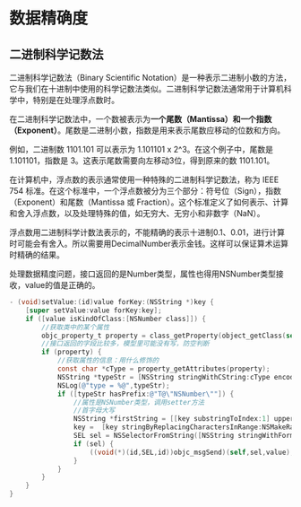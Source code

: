 # 数据精确度

## 二进制科学记数法

二进制科学记数法（Binary Scientific Notation）是一种表示二进制小数的方法，它与我们在十进制中使用的科学记数法类似。二进制科学记数法通常用于计算机科学中，特别是在处理浮点数时。

在二进制科学记数法中，一个数被表示为**一个尾数（Mantissa）**和**一个指数（Exponent）**。尾数是二进制小数，指数是用来表示尾数应移动的位数和方向。

例如，二进制数 1101.101 可以表示为 1.101101 x 2^3。在这个例子中，尾数是 1.101101，指数是 3。这表示尾数需要向左移动3位，得到原来的数 1101.101。

在计算机中，浮点数的表示通常使用一种特殊的二进制科学记数法，称为 IEEE 754 标准。在这个标准中，一个浮点数被分为三个部分：符号位（Sign），指数（Exponent）和尾数（Mantissa 或 Fraction）。这个标准定义了如何表示、计算和舍入浮点数，以及处理特殊的值，如无穷大、无穷小和非数字（NaN）。



浮点数用二进制科学计数法表示的，不能精确的表示十进制0.1、0.01，进行计算时可能会有舍入。所以需要用DecimalNumber表示金钱。这样可以保证算术运算时精确的结果。

处理数据精度问题，接口返回的是Number类型，属性也得用NSNumber类型接收，value的值是正确的。

```objective-c
- (void)setValue:(id)value forKey:(NSString *)key {
    [super setValue:value forKey:key];
    if ([value isKindOfClass:[NSNumber class]]) {
        //获取类中的某个属性
        objc_property_t property = class_getProperty(object_getClass(self), key.UTF8String);
        //接口返回的字段比较多，模型里可能没有写，防空判断
        if (property) {
            //获取属性的信息：用什么修饰的
            const char *cType = property_getAttributes(property);
            NSString *typeStr = [NSString stringWithCString:cType encoding:NSUTF8StringEncoding];
            NSLog(@"type = %@",typeStr);
            if ([typeStr hasPrefix:@"T@\"NSNumber\""]) {
                //属性是NSNumber类型，调用setter方法
                //首字母大写
                NSString *firstString = [[key substringToIndex:1] uppercaseString];
                key =  [key stringByReplacingCharactersInRange:NSMakeRange(0, 1) withString:firstString];
                SEL sel = NSSelectorFromString([NSString stringWithFormat:@"set%@:",key]);
                if (sel) {
                    ((void(*)(id,SEL,id))objc_msgSend)(self,sel,value);
                }
            }
        }
    }
}
```


